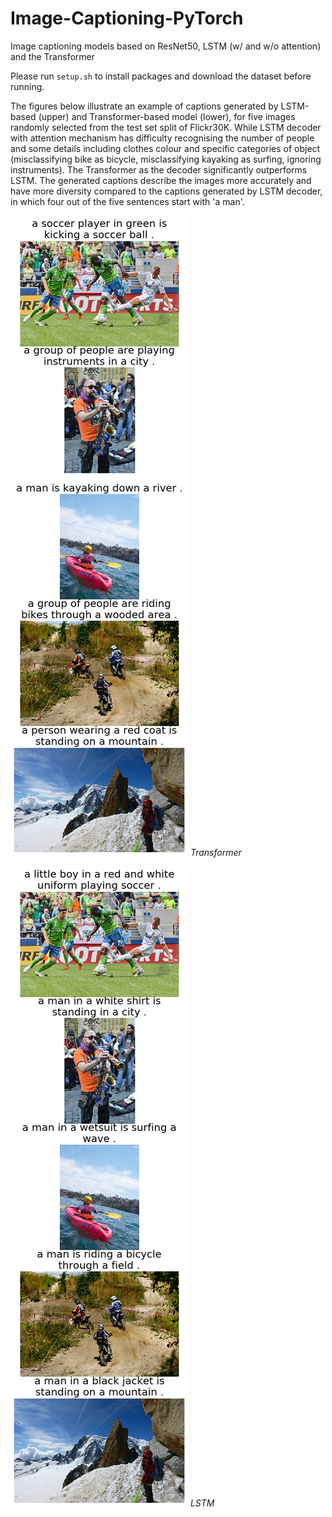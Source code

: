# Image-Captioning-PyTorch
Image captioning models based on ResNet50, LSTM (w/ and w/o attention) and the Transformer

Please run `setup.sh` to install packages and download the dataset before running.

The figures below illustrate an example of captions generated by LSTM-based (upper) and Transformer-based model (lower), for five images randomly selected from the test set split of Flickr30K. 
While LSTM decoder with attention mechanism has difficulty recognising the number of people and some details including clothes colour and specific categories of object (misclassifying bike as bicycle, misclassifying kayaking as surfing, ignoring instruments). 
The Transformer as the decoder significantly outperforms LSTM. The generated captions describe the images more accurately and have more diversity compared to the captions generated by LSTM decoder, in
which four out of the five sentences start with 'a man'.

![alt text](Transformer_vis.png "Transformer")
*Transformer*

![alt text](LSTM_vis.png "LSTM")
*LSTM*
